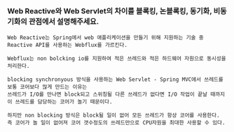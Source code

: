 ### Web Reactive와 Web Servlet의 차이를 블록킹, 논블록킹, 동기화, 비동기화의 관점에서 설명해주세요.
    
    Web Reactive는 Spring에서 web 애플리케이션을 만들기 위해 지원하는 기술 중 Reactive API를 사용하는 Webflux를 가르킨다.
    
    Webflux는 non bolcking io를 지원하여 적은 쓰레드와 적은 하드웨어 자원으로 동시성을 처리한다.
    
    blocking synchronyous 방식을 사용하는 Web Servlet - Spring MVC에서 쓰레드를 보통 코어보다 많게 만드는 이유는
    쓰레드가 I/O를 만나면 block되고 스위칭될 다른 쓰레드가 없다면 I/O 작업이 끝날 때까지 이 쓰레드를 담당하는 코어가 놀기 때문이다.
    
    하지만 non blocking 방식은 block될 일이 없어 모든 쓰레드가 항상 코어를 사용한다.
    즉 코어가 놀 일이 없어져 코어 갯수정도의 쓰레드만으로 CPU자원을 최대한 사용할 수 있다.